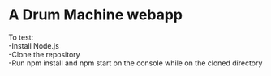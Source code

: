 # A Drum Machine webapp

To test:  
-Install Node.js  
-Clone the repository  
-Run npm install and npm start on the console while on the cloned directory  
